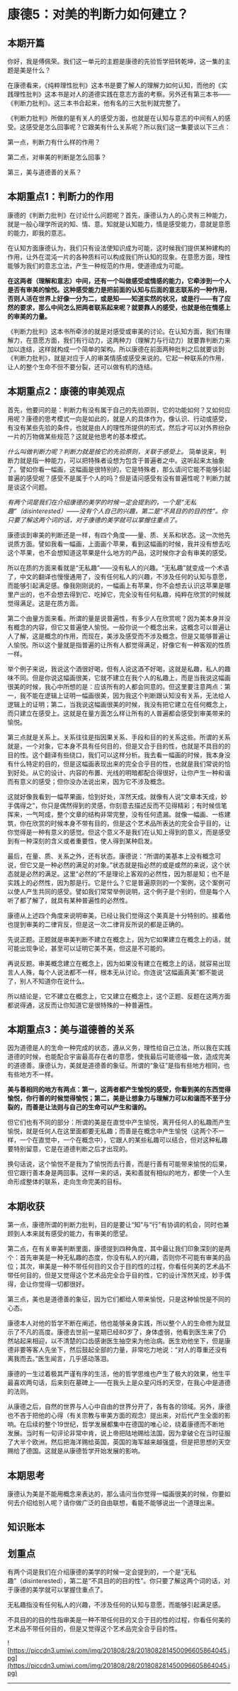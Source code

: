 # 康德5：对美的判断力如何建立？

## 本期开篇

你好，我是傅佩荣。我们这一单元的主题是康德的先验哲学扭转乾坤，这一集的主题是美是什么？

在康德看来，《纯粹理性批判》这本书是要了解人的理解力如何认知，而他的《实践理性批判》这本书是对人的道德实践在意志方面的考察。另外还有第三本书——《判断力批判》。这三本书合起来，他有名的三大批判就完整了。

《判断力批判》所做的是有关人的感受方面，也就是在认知与意志的中间有人的感受。这感受是怎么回事呢？它跟美有什么关系呢？所以我们这一集要谈以下三点：

第一点，判断力有什么样的作用？

第二点，对审美的判断是怎么回事？

第三，美与道德善的关系？

## 本期重点1：判断力的作用

康德的《判断力批判》在讨论什么问题呢？首先，康德认为人的心灵有三种能力，就是一般心理学所说的知、情、意。知就是认知能力，情是感受能力，意就是意愿的能力，即我的意志。

在认知方面康德认为，我们只有设法使知识成为可能，这时候我们提供某种建构的作用，让外在混沌一片的各种质料可以构成我们所认知的现象。在意愿方面，理性能够为我们的意志立法，产生一种规范的作用，使道德成为可能。

 **在这两者（理解和意志）中间，还有一个叫做感受或情感的能力，它牵涉到一个人是否有审美的愉悦。这种感受能力是把前面的认知与后面的意志联系的一种作用，否则人活在世界上好像一分为二，或是知——知道实然的状况，或是行——有了应然的要求，那么中间怎么把两者联系起来呢？就要靠人的感受，也就是他在情感上的审美的力量。**

《判断力批判》这本书所牵涉的就是对感受或审美的讨论。在认知方面，我们有理解力，在意愿方面，我们有行动力，这两种力（理解力与行动力）就要靠判断力来加以连结，这样就构成一个简单的架构。所以康德在前面两种批判之后就要谈到《判断力批判》，就是对应于人的审美情感或感受来说的。它起一种联系的作用，让人的整个生命不但不要分裂，还可以做有机的连结。

## 本期重点2：康德的审美观点

首先，他要问的是：判断力有没有属于自己的先验原则，它的功能如何？又如何应用呢？康德的思考模式一向是如此的，就是人的具体作为，像认识、行动或感受，有没有某些先验的条件，也就是由人的理性所提供的形式，然后才可以对外界纷杂一片的万物做某些规范？这就是他思考的基本模式。

 *什么叫做判断力呢？判断力就是按它的先验原则，关联于感受上。* 简单说来，判断力就是指一种能力，可以把特殊者设想为包含于普遍者之中。这听起来太抽象了。譬如你看一幅画，这幅画是很特别的，它是特殊者，那么请问它能不能够引起普遍的感受呢？感受不是属于个人的吗？但是请问感受有没有普遍性呢？判断力就是谈这个问题。

 *有两个词是我们在介绍康德的美学的时候一定会提到的，一个是“无私趣”（disinterested）——没有个人自己的兴趣，第二是“不具目的的目的性”。你只要了解这两个词的话，对于康德的美学就可以掌握住重点了。*

康德谈到审美的判断还是一样，有四个角度——量、质、关系和状态。这一次他先说质方面。譬如我看一幅画，上面画个苹果，看到这幅画的时候，我并没有想去吃这个苹果，也不会想知道这苹果是什么地方的产品，这时候你才会有审美的感受。

所以在质的方面来看就是“无私趣”——没有私人的兴趣。“无私趣”就变成一个术语了，中文的翻译也慢慢通用了，没有任何私人的兴趣，不涉及任何的认知与意愿，而能够引起满足感。像我刚刚说的，一幅画上有苹果，你不会想去认识这苹果是哪里产出的，也不会想去得到它、吃掉它，完全没有任何私趣，纯粹在欣赏的时候就觉得满足。这是在质方面。

第二个由量方面来看。所谓的量是说普遍性，有多少人在欣赏呢？因为美本身并没有概念的内容，但它又普遍使人愉悦。一般你说一个概念出来，这概念可以普遍让人了解，这是概念的作用，而现在，美涉及感受而不涉及概念，但是又能够普遍让人愉悦。所以这个量就是指普遍的让所有人都觉得满足，好像它有一种客观的性质一样。

举个例子来说，我说这个酒很好喝，但有人说这酒不好喝，这就是私趣，私人的趣味不同。但是你说这幅画很美，它就不建立在我个人的私趣上，而是当我说这幅画很美的时候，我心中所想的是：应该所有的人都会同意的。但这里要注意两点：第一，我不能在逻辑上证明一幅画很美，因为我这个判断跟认知没有关系，无法给人逻辑上的证明；第二，当我说这幅画很美的时候，我没有把它建立在任何概念上，而只建立在感受上。这就是在量方面怎么样让所有的人普遍都会感受到审美带来的愉悦。

第三点就是关系上。关系往往是指因果关系、手段和目的的关系这些。所谓的关系就是，一个对象，它本身不具有任何目的，但是又合于目的性，也就是不具目的的目的性。这个翻译有些绕口，我们可以这样分析。我去看一幅画的时候，我本身没有什么特定的目的，但是这幅画表现出来的完全合乎目的性，也就是我们常说的恰到好处。从它的设计、内容的布置、光线的明暗都配合得很好，让你产生一种和谐而有意义的感受；但你没办法说出来，因为它不涉及概念。

这就好像我看到一幅苹果画，恰到好处，浑然天成。就像有人说“文章本天成，妙手偶得之”，你只是偶然得到的灵感，你刻意去描述反而不见得精彩；有时候信笔挥来，一气呵成，整个文章的结构非常完整，没有任何遗漏。就像一幅画、一栋建筑，你在欣赏的时候本身不带有目的，但是这个艺术品所表达的完全合乎目的，让你觉得是一种有意义的感觉。但这个意义不是我们在认知上得到的意义，而是感受到有一种深刻的含义或者重要性，使人得到某种启发。

最后，在量、质、关系之外，还有状态。康德说：“所谓的美基本上没有概念可说，但它又是一种必然的满足的对象。”状态就是指必然的或是或然的来说，这个状态就是必然的满足。这里“必然的”不是理论上客观的必然性，因为那是知；也不是实践上的必然性，因为那是行。它是什么？它是普遍原则的一个案例，这个案例可以使人产生共同的感受。譬如我们常常举例说明，这个例子是个别的，但是每个人听了都了解了，就具有某种普遍性的必然性。

康德从上述四个角度来说明审美，已经让我们觉得这个美真是十分特别的。接着他也提到审美的二律背反，但是这一次二律背反所说的都是正确的。

先说正题。正题就是审美判断不建立在概念上，因为它如果建立在概念上的话，就可能出现争论，甚至可以证明它美不美，但这是不可能的。

再说反题。审美概念建立在概念上，因为如果没有建立在概念上的话，就容易出现言人人殊，每个人说法都不一样，根本无从讨论。你连说“这幅画真美”都不能说了，别人不知道你在说什么。

所以结论是，它不建立在概念上，它又建立在概念上，这个正题、反题在这两方面都说得通，这反而让你知道它是很特殊的一种普遍性。

## 本期重点3：美与道德善的关系

因为道德是人的生命一种完成的状态，遵从义务，理性给自己立法，所以我在实践道德的时候，也能配合宇宙最高存在者的意愿，使我最后可能德福一致，造成完美的道德善。康德认为，美就是道德善的象征。所谓的“象征”是指有些地方相同，也有些地方不一样。

 **美与善相同的地方有两点：第一，这两者都产生愉悦的感受，你看到美的东西觉得愉悦，你行善的时候觉得愉悦；第二，美是让想象力与理解力可以和谐而不至于分裂的，而善是让法则与自己的生命可以产生和谐的。**

但它们也有不同的部分：所谓的美是在直觉中产生愉悦，离开任何人的私趣而产生愉悦，就是任何人在这里面都要无私趣；而善是在概念中产生愉悦（这两个不一样，一个在直觉中，一个在概念中），它跟人的某些私趣可以结合，但对这种私趣要特别留意，它是在道德判断之后才出现的。

换句话说，这个愉悦不是我为了愉悦而去行善，而是行善有可能带来愉悦的后果，但它跟行善本身是两回事。这样一来的话，美和善就有相似的地方，都使一个人生命形成整体的联系，走向生命完美的目标。

## 本期收获

第一点，康德所谓的判断力批判，目的是要让“知”与“行”有协调的机会，同时也兼顾到人本来就有感受的能力，有审美的愿望。

第二点，在有关审美判断里面，康德提到四种角度，其中最让我们印象深刻的是两个：首先审美是一种无私趣的态度，你没有私人的兴趣，否则你不可能有审美的品位；其次，审美是一种不带任何目的又合于目的性的过程，你看任何美的艺术品不带任何目的，但是又觉得这个艺术品完全合乎目的性，它的设计浑然天成，妙手偶得，会让你觉得一切都很好。

第三点，美也是道德善的象征，因为它们都给人带来愉悦，只是这种愉悦是不同的心态。

康德本人对他的哲学不断在阐述，他也能够亲身实践，所以整个人的生命修为就显示了不凡的高度。康德去世前一星期已经80岁了，身体虚弱，他看到医生来了仍然站起来相迎，以不清楚的口齿感谢医生抽空来为他治病。医生劝他坐下，但是康德非要等客人先坐下，然后鼓起全部的力量，非常吃力地说：“对人的尊重还没有离我而去。”医生闻言，几乎感动落泪。

康德的一生过着极其严谨有序的生活，他的哲学思维也产生了极大的效果，他生平最喜欢两句话，后来刻在墓碑上——在我头上是众星闪烁的天空，在我心中是道德的法则。

从康德之后，自然的世界与人心中自由的世界分开了，各有各的领域。另外，康德也不吝于把他的心得（有关宗教与审美方面的观念）提出来，对后代产生全面的影响。在后续的整个19世纪，哲学发展都集中在德国的唯心论，绕着康德而不断地发展。当时有一句评论非常中肯，说上帝把陆地赐给法国，因为拿破仑在当时征服了大半个欧洲，然后把海洋赐给英国，英国的海军越来越强盛，但是把思想的天空赐给了德国。这就是从康德哲学开始发展的影响。

## 本期思考

康德认为美是不能用概念来表达的，那么请问当你觉得一幅画很美的时候，你要如何去介绍给别人呢？请你做广泛的自由联想，看能不能够说出一个道理出来。

## 知识账本

## 划重点

有两个词是我们在介绍康德的美学的时候一定会提到的，一个是“无私趣”（disinterested），第二是“不具目的的目的性”。你只要了解这两个词的话，对于康德的美学就可以掌握住重点了。

无私趣指没有任何私人的兴趣，不涉及任何的认知与意愿，而能够引起满足感。

不具目的的目的性指审美是一种不带任何目的又合于目的性的过程，你看任何美的艺术品不带任何目的，但是又觉得这个艺术品完全合乎目的性。

![https://piccdn3.umiwi.com/img/201808/28/201808281450096605864045.jpg](https://piccdn3.umiwi.com/img/201808/28/201808281450096605864045.jpg)

---
